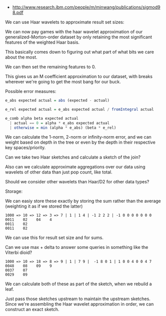 * http://www.research.ibm.com/people/m/minwang/publications/sigmod98.pdf

We can use Haar wavelets to approximate result set sizes:

We can now pay games with the haar wavelet approximation of our generalized-Morton-order dataset by only retaining the most significant features of the weighted Haar basis.

This basically comes down to figuring out what part of what bits we care about the most.

We can then set the remaining features to 0.

This gives us an M coefficient approximation to our dataset, with breaks wherever we're going to get the most bang for our buck.

Possible error measures:

```haskell
e_abs expected actual = abs (expected - actual)

e_rel expected actual = e_abs expected actual / fromIntegral actual

e_comb alpha beta expected actual
  | actual == 0 = alpha * e_abs expected actual
  | otherwise = min (alpha * e_abs) (beta * e_rel)
```

We can calculate the 1-norm, 2-norm or infinity-norm error, and we can weight based on depth in the tree or even by the depth in
their respective key spaces/priority.

Can we take two Haar sketches and calculate a sketch of the join?

Also can we calculate approximate aggregations over our data using wavelets of other data than just pop count, like total.

Should we consider other wavelets than Haar/D2 for other data types?

Storage:

We can easiy store these exactly by storing the sum rather than the average (weighting it as if we stored the latter)

```
1000 => 10 => 12 => 3 => 7 | 1 | 1 4 | -1 2 2 2 | -1 0 0 0 0 0 0 0
0011    02    04    4
0011    02
0011    02
```

We can use this for result set size and for sums.

Can we use max + delta to answer some queries in something like the Viterbi dioid?

```
1000 => 10 => 18 => 8 => 9 | 1 | 7 9 |  -1 8 0 1 | 1 0 0 4 0 0 4 7
0048    08    09    9
0037    07
0029    09
```

We can calculate both of these as part of the sketch, when we rebuild a leaf.

Just pass those sketches upstream to maintain the upstream sketches. Since we're assembling the Haar wavelet approximation
in order, we can construct an exact sketch.
